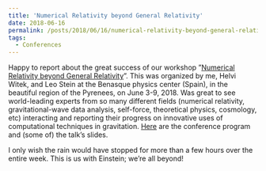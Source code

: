 ```yaml
---
title: 'Numerical Relativity beyond General Relativity'
date: 2018-06-16
permalink: /posts/2018/06/16/numerical-relativity-beyond-general-relativity
tags:
  - Conferences
---
```


Happy to report about the great success of our workshop ”[Numerical Relativity beyond General Relativity](<http://benasque.org/2018relativity>)”. This was organized by me, Helvi Witek, and Leo Stein at the Benasque physics center (Spain), in the beautiful region of the Pyrenees, on June 3-9, 2018. Was great to see world-leading experts from so many different fields (numerical relativity, gravitational-wave data analysis, self-force, theoretical physics, cosmology, etc) interacting and reporting their progress on innovative uses of computational techniques in gravitation. [Here](<http://benasque.org/2018relativity/cgi-bin/talks/allprint.pl>) are the conference program and (some of) the talk’s slides.

I only wish the rain would have stopped for more than a few hours over the entire week. This is us with Einstein; we’re all beyond!

